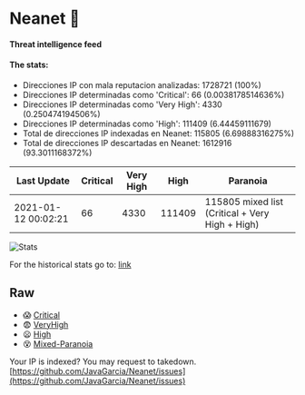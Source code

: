 # Neanet :hocho:
#### Threat intelligence feed
#### The stats:

- Direcciones IP con mala reputacion analizadas: 1728721 (100%)
- Direcciones IP determinadas como 'Critical':  66 (0.0038178514636%)
- Direcciones IP determinadas como 'Very High':  4330 (0.250474194506%)
- Direcciones IP determinadas como 'High':  111409 (6.44459111679)
- Total de direcciones IP indexadas en Neanet:  115805 (6.69888316275%)
- Total de direcciones IP descartadas en Neanet:  1612916 (93.3011168372%)

| Last Update | Critical | Very High | High | Paranoia |
| --- | --- | --- | --- | --- |
| 2021-01-12 00:02:21 | 66 | 4330 | 111409 | 115805 mixed list (Critical + Very High + High)|

![Stats](https://docs.google.com/spreadsheets/d/e/2PACX-1vSnaNMIXVabIpDJjufMlzH7poXnshF3mgd8Is1g9ytUEzVsP5my4Trn8f-xkoLLQ38xpL3HtmUexLo6/pubchart?oid=501124687&format=image)

For the historical stats go to: [link](/stats.csv)
## Raw
- :scream: [Critical](https://raw.githubusercontent.com/JavaGarcia/Neanet/master/blacklists/neanet_critical.txt)
- :fearful: [VeryHigh](https://raw.githubusercontent.com/JavaGarcia/Neanet/master/blacklists/neanet_veryHigh.txtt)
- :frowning: [High](https://raw.githubusercontent.com/JavaGarcia/Neanet/master/blacklists/neanet_high.txt)
- :dizzy_face: [Mixed-Paranoia](https://raw.githubusercontent.com/JavaGarcia/Neanet/master/blacklists/neanet_all.txt)


Your IP is indexed? You may request to takedown. [https://github.com/JavaGarcia/Neanet/issues](https://github.com/JavaGarcia/Neanet/issues)







































































































































































































































































































































































































































































































































































































































































































































































































































































































































































































































































































































































































































































































































































































































































































































































































































































































































































































































































































































































































































































































































































































































































































































































































































































































































































































































































































































































































































































































































































































































































































































































































































































































































































































































































































































































